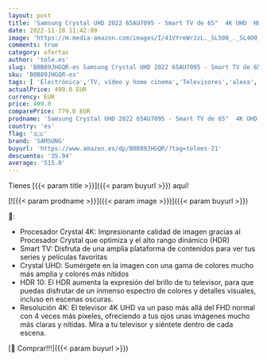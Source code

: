 ```yaml
---
layout: post
title: 'Samsung Crystal UHD 2022 65AU7095 - Smart TV de 65"  4K UHD  HDR 10  Procesador Crystal 4K  Q-Symphony  Sonido Inteligente y Compatible con Alexa'
date: 2022-11-18 11:42:09
image: 'https://m.media-amazon.com/images/I/41VYreWrJzL._SL500_._SL400_.jpg'
comments: true
category: ofertas
author: 'tole.es'
slug: 'B0B89JHGQR-es Samsung Crystal UHD 2022 65AU7095 - Smart TV de 65" 4K UHD...'
sku: 'B0B89JHGQR-es'
tags: [ 'Electrónica','TV, vídeo y home cinema','Televisores','alexa','samsung','🇪🇸', ]
actualPrice: 499.0 EUR
currency: EUR
price: 499.0
comparePrice: 779.0 EUR
prodname: 'Samsung Crystal UHD 2022 65AU7095 - Smart TV de 65"  4K UHD  HDR 10  Procesador Crystal 4K  Q-Symphony  Sonido Inteligente y Compatible con Alexa'
country: 'es'
flag: '🇪🇸'
brand: 'SAMSUNG'
buyurl: 'https://www.amazon.es/dp/B0B89JHGQR/?tag=tolees-21'
descuento: '35.94'
average: '515.0'
---
```


Tienes [{{< param title >}}]({{< param buyurl >}}) aqui!

[![{{< param prodname >}}]({{< param image >}})]({{< param buyurl >}})

🔎:

- Procesador Crystal 4K: Impresionante calidad de imagen gracias al Procesador Crystal que optimiza y el alto rango dinámico (HDR)
- Smart TV: Disfruta de una amplia plataforma de contenidos para ver tus series y películas favoritas
- Crystal UHD: Sumérgete en la imagen con una gama de colores mucho más amplia y colores más nítidos
- HDR 10: El HDR aumenta la expresión del brillo de tu televisor, para que puedas disfrutar de un inmenso espectro de colores y detalles visuales, incluso en escenas oscuras.
- Resolución 4K: El televisor 4K UHD va un paso más allá del FHD normal con 4 veces más píxeles, ofreciendo a tus ojos unas imágenes mucho más claras y nítidas. Mira a tu televisor y siéntete dentro de cada escena.

[🛒 Comprar!!!]({{< param buyurl >}})

